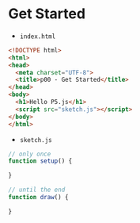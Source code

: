 # Get Started

- `index.html`

```html
<!DOCTYPE html>
<html>
<head>
  <meta charset="UTF-8">
  <title>p00 - Get Started</title>
</head>
<body>
  <h1>Hello P5.js</h1>
  <script src="sketch.js"></script>
</body>
</html>
```


- `sketch.js`

```javascript
// only once
function setup() {

}

// until the end
function draw() {

}
```
